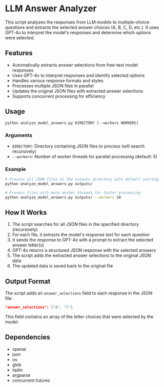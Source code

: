 # LLM Answer Analyzer

This script analyzes the responses from LLM models to multiple-choice questions and extracts the selected answer choices (A, B, C, D, etc.). It uses GPT-4o to interpret the model's responses and determine which options were selected.

## Features

- Automatically extracts answer selections from free-text model responses
- Uses GPT-4o to interpret responses and identify selected options
- Handles various response formats and styles
- Processes multiple JSON files in parallel
- Updates the original JSON files with extracted answer selections
- Supports concurrent processing for efficiency

## Usage

```bash
python analyze_model_answers.py DIRECTORY [--workers WORKERS]
```

### Arguments

- `DIRECTORY`: Directory containing JSON files to process (will search recursively)
- `--workers`: Number of worker threads for parallel processing (default: 5)

### Example

```bash
# Process all JSON files in the outputs directory with default settings
python analyze_model_answers.py outputs/

# Process files with more worker threads for faster processing
python analyze_model_answers.py outputs/ --workers 10
```

## How It Works

1. The script searches for all JSON files in the specified directory (recursively)
2. For each file, it extracts the model's response text for each question
3. It sends the response to GPT-4o with a prompt to extract the selected answer letter(s)
4. GPT-4o returns a structured JSON response with the selected answers
5. The script adds the extracted answer selections to the original JSON data
6. The updated data is saved back to the original file

## Output Format

The script adds an `answer_selections` field to each response in the JSON file:

```json
"answer_selections": ["A", "C"]
```

This field contains an array of the letter choices that were selected by the model.

## Dependencies

- openai
- json
- os
- glob
- tqdm
- argparse
- concurrent.futures 